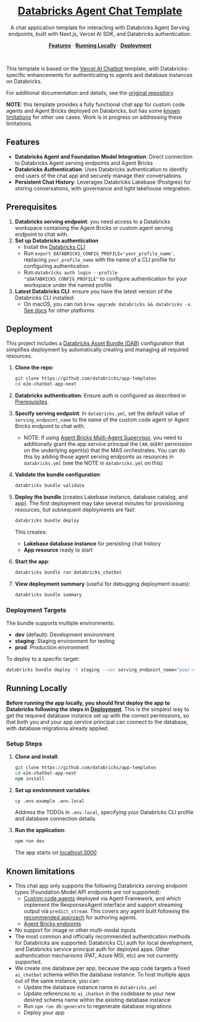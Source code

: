 <a href="https://docs.databricks.com/aws/en/generative-ai/agent-framework/chat-app">
  <h1 align="center">Databricks Agent Chat Template</h1>
</a>

<p align="center">
    A chat application template for interacting with Databricks Agent Serving endpoints, built with Next.js, Vercel AI SDK, and Databricks authentication.
</p>

<p align="center">
  <a href="#features"><strong>Features</strong></a> ·
  <a href="#running-locally"><strong>Running Locally</strong></a> ·
  <a href="#deployment"><strong>Deployment</strong></a>
</p>
<br/>


This template is based on the [Vercel AI Chatbot](https://github.com/vercel/ai-chatbot) template, with Databricks-specific enhancements
for authenticating to agents and database instances on Databricks.

For additional documentation and details, see the [original repository](https://github.com/vercel/ai-chatbot/blob/main/README.md).

**NOTE**: this template provides a fully functional chat app for custom code agents and Agent Bricks deployed on Databricks,
but has some [known limitations](#known-limitations) for other use cases. Work is in progress on addressing these limitations.

## Features

- **Databricks Agent and Foundation Model Integration**: Direct connection to Databricks Agent serving endpoints and Agent Bricks
- **Databricks Authentication**: Uses Databricks authentication to identify end users of the chat app and securely manage their conversations.
- **Persistent Chat History**: Leverages Databricks Lakebase (Postgres) for storing conversations, with governance and tight lakehouse integration.

## Prerequisites

1. **Databricks serving endpoint**: you need access to a Databricks workspace containing the Agent Bricks or custom agent serving endpoint to chat with. 
2. **Set up Databricks authentication**
   - Install the [Databricks CLI](https://docs.databricks.com/en/dev-tools/cli/install.html)
   - Run `export DATABRICKS_CONFIG_PROFILE='your_profile_name'`, replacing `your_profile_name` with the name of a CLI profile for configuring authentication
   - Run `databricks auth login --profile "$DATABRICKS_CONFIG_PROFILE"` to configure authentication for your workspace under the named profile
3. **Latest Databricks CLI**: ensure you have the latest version of the Databricks CLI installed:
    - On macOS, you can run `brew upgrade databricks && databricks -v`. [See docs](https://docs.databricks.com/aws/en/dev-tools/cli/install#homebrew-update-for-linux-or-macos) for other platforms

## Deployment

This project includes a [Databricks Asset Bundle (DAB)](https://docs.databricks.com/aws/en/dev-tools/bundles/apps-tutorial) configuration that simplifies deployment by automatically creating and managing all required resources.

1. **Clone the repo**:
   ```bash
   git clone https://github.com/databricks/app-templates
   cd e2e-chatbot-app-next
   ```
2. **Databricks authentication**: Ensure auth is configured as described in [Prerequisites](#prerequisites).
2. **Specify serving endpoint**: In `databricks.yml`, set the default value of `serving_endpoint_name` to the name of the custom code agent or Agent Bricks endpoint to chat with.
   - NOTE: if using [Agent Bricks Multi-Agent Supervisor](https://docs.databricks.com/aws/en/generative-ai/agent-bricks/multi-agent-supervisor), you need to additionally grant the app service principal the `CAN_QUERY` permission on the underlying agent(s) that the MAS orchestrates. You can do this by adding those
   agent serving endpoints as resources in `databricks.yml` (see the NOTE in `databricks.yml` on this)
3. **Validate the bundle configuration**:
   ```bash
   databricks bundle validate
   ```

4. **Deploy the bundle** (creates Lakebase instance, database catalog, and app). The first deployment may take several minutes for provisioning resources, but subsequent deployments are fast:
   ```bash
   databricks bundle deploy
   ```

   This creates:
   - **Lakebase database instance** for persisting chat history
   - **App resource** ready to start

5. **Start the app**:
   ```bash
   databricks bundle run databricks_chatbot
   ```

6. **View deployment summary** (useful for debugging deployment issues):
   ```bash
   databricks bundle summary
   ```

### Deployment Targets

The bundle supports multiple environments:

- **dev** (default): Development environment
- **staging**: Staging environment for testing
- **prod**: Production environment

To deploy to a specific target:
```bash
databricks bundle deploy -t staging --var serving_endpoint_name="your-endpoint"
```

## Running Locally

**Before running the app locally, you should first deploy the app to Databricks following the steps 
in [Deployment](#deployment)**. This is the simplest way to get the required database instance set up with the correct permissions,
so that both you and your app service principal can connect to the database, with database migrations already applied.

### Setup Steps

1. **Clone and install**:
   ```bash
   git clone https://github.com/databricks/app-templates
   cd e2e-chatbot-app-next
   npm install
   ```

2. **Set up environment variables**:
   ```bash
   cp .env.example .env.local
   ```

   Address the TODOs in `.env.local`, specifying your Databricks CLI profile and database connection details. 

3. **Run the application**:
   ```bash
   npm run dev
   ```

   The app starts on [localhost:3000](http://localhost:3000)

## Known limitations
* This chat app only supports the following Databricks serving endpoint types (Foundation Model API endpoints are not supported):
  * [Custom code agents](https://docs.databricks.com/aws/en/generative-ai/agent-framework/author-agent) deployed via Agent Framework, and which implement the ResponsesAgent interface and support streaming output via `predict_stream`. This covers any agent built following the [recommended approach](https://docs.databricks.com/aws/en/generative-ai/agent-framework/author-agent) for authoring agents.
  * [Agent Bricks endpoints](https://docs.databricks.com/aws/en/generative-ai/agent-bricks/)
* No support for image or other multi-modal inputs
* The most common and officially recommended authentication methods for Databricks are supported: Databricks CLI auth for local development, and Databricks service principal auth for deployed apps. Other authentication mechanisms (PAT, Azure MSI, etc) are not currently supported.
* We create one database per app, because the app code targets a fixed `ai_chatbot` schema within the database instance. To host multiple apps out of the same instance, you can:
    * Update the database instance name in `databricks.yml`
    * Update references to `ai_chatbot` in the codebase to your new desired schema name within the existing database instance
    * Run `npm run db:generate` to regenerate database migrations
    * Deploy your app
